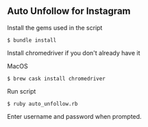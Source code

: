 ## Auto Unfollow for Instagram

Install the gems used in the script

```
$ bundle install
```

Install chromedriver if you don't already have it

MacOS
```
$ brew cask install chromedriver
```

Run script
```
$ ruby auto_unfollow.rb
```

Enter username and password when prompted.

